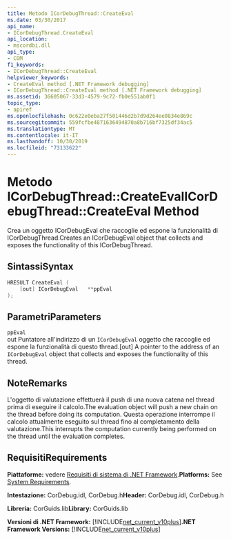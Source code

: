 ```yaml
---
title: Metodo ICorDebugThread::CreateEval
ms.date: 03/30/2017
api_name:
- ICorDebugThread.CreateEval
api_location:
- mscordbi.dll
api_type:
- COM
f1_keywords:
- ICorDebugThread::CreateEval
helpviewer_keywords:
- CreateEval method [.NET Framework debugging]
- ICorDebugThread::CreateEval method [.NET Framework debugging]
ms.assetid: 36605067-33d3-4579-9c72-fb0e551ab0f1
topic_type:
- apiref
ms.openlocfilehash: 0c622e0eba27f501446d2b7d9d264ee0834e869c
ms.sourcegitcommit: 559fcfbe4871636494870a8b716bf7325df34ac5
ms.translationtype: MT
ms.contentlocale: it-IT
ms.lasthandoff: 10/30/2019
ms.locfileid: "73133622"
---
```

# <a name="icordebugthreadcreateeval-method"></a><span data-ttu-id="0367c-102">Metodo ICorDebugThread::CreateEval</span><span class="sxs-lookup"><span data-stu-id="0367c-102">ICorDebugThread::CreateEval Method</span></span>
<span data-ttu-id="0367c-103">Crea un oggetto ICorDebugEval che raccoglie ed espone la funzionalità di ICorDebugThread.</span><span class="sxs-lookup"><span data-stu-id="0367c-103">Creates an ICorDebugEval object that collects and exposes the functionality of this ICorDebugThread.</span></span>  
  
## <a name="syntax"></a><span data-ttu-id="0367c-104">Sintassi</span><span class="sxs-lookup"><span data-stu-id="0367c-104">Syntax</span></span>  
  
```cpp  
HRESULT CreateEval (  
    [out] ICorDebugEval   **ppEval  
);  
```  
  
## <a name="parameters"></a><span data-ttu-id="0367c-105">Parametri</span><span class="sxs-lookup"><span data-stu-id="0367c-105">Parameters</span></span>  
 `ppEval`  
 <span data-ttu-id="0367c-106">out Puntatore all'indirizzo di un `ICorDebugEval` oggetto che raccoglie ed espone la funzionalità di questo thread.</span><span class="sxs-lookup"><span data-stu-id="0367c-106">[out] A pointer to the address of an `ICorDebugEval` object that collects and exposes the functionality of this thread.</span></span>  
  
## <a name="remarks"></a><span data-ttu-id="0367c-107">Note</span><span class="sxs-lookup"><span data-stu-id="0367c-107">Remarks</span></span>  
 <span data-ttu-id="0367c-108">L'oggetto di valutazione effettuerà il push di una nuova catena nel thread prima di eseguire il calcolo.</span><span class="sxs-lookup"><span data-stu-id="0367c-108">The evaluation object will push a new chain on the thread before doing its computation.</span></span> <span data-ttu-id="0367c-109">Questa operazione interrompe il calcolo attualmente eseguito sul thread fino al completamento della valutazione.</span><span class="sxs-lookup"><span data-stu-id="0367c-109">This interrupts the computation currently being performed on the thread until the evaluation completes.</span></span>  
  
## <a name="requirements"></a><span data-ttu-id="0367c-110">Requisiti</span><span class="sxs-lookup"><span data-stu-id="0367c-110">Requirements</span></span>  
 <span data-ttu-id="0367c-111">**Piattaforme:** vedere [Requisiti di sistema di .NET Framework](../../../../docs/framework/get-started/system-requirements.md).</span><span class="sxs-lookup"><span data-stu-id="0367c-111">**Platforms:** See [System Requirements](../../../../docs/framework/get-started/system-requirements.md).</span></span>  
  
 <span data-ttu-id="0367c-112">**Intestazione:** CorDebug.idl, CorDebug.h</span><span class="sxs-lookup"><span data-stu-id="0367c-112">**Header:** CorDebug.idl, CorDebug.h</span></span>  
  
 <span data-ttu-id="0367c-113">**Libreria:** CorGuids.lib</span><span class="sxs-lookup"><span data-stu-id="0367c-113">**Library:** CorGuids.lib</span></span>  
  
 <span data-ttu-id="0367c-114">**Versioni di .NET Framework:** [!INCLUDE[net_current_v10plus](../../../../includes/net-current-v10plus-md.md)]</span><span class="sxs-lookup"><span data-stu-id="0367c-114">**.NET Framework Versions:** [!INCLUDE[net_current_v10plus](../../../../includes/net-current-v10plus-md.md)]</span></span>
